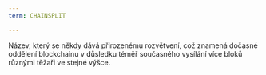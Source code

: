 ```yaml
---
term: CHAINSPLIT

---
```

Název, který se někdy dává přirozenému rozvětvení, což znamená dočasné oddělení blockchainu v důsledku téměř současného vysílání více bloků různými těžaři ve stejné výšce.